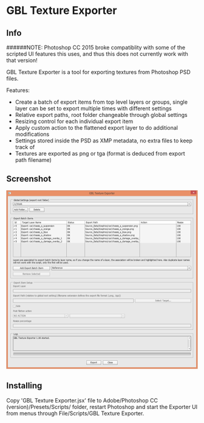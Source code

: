 # GBL Texture Exporter

## Info

######NOTE: Photoshop CC 2015 broke compatiblity with some of the scripted UI features this uses, and thus this does not currently work with that version!

GBL Texture Exporter is a tool for exporting textures from Photoshop PSD files. 

Features:
- Create a batch of export items from top level layers or groups, single layer can be set to export
multiple times with different settings
- Relative export paths, root folder changeable through global settings
- Resizing control for each individual export item
- Apply custom action to the flattened export layer to do additional modifications
- Settings stored inside the PSD as XMP metadata, no extra files to keep track of
- Textures are exported as png or tga (format is deduced from export path filename)

## Screenshot

![UI Screenshot](https://raw.githubusercontent.com/gimblll/GBL-Texture-Exporter/master/screenshot.png)

## Installing

Copy 'GBL Texture Exporter.jsx' file to Adobe/Photoshop CC (version)/Presets/Scripts/ folder, restart Photoshop and start the 
Exporter UI from menus through File/Scripts/GBL Texture Exporter. 
